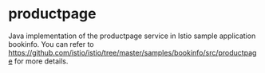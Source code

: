 # productpage

Java implementation of the productpage service in Istio sample application bookinfo. You can refer to https://github.com/istio/istio/tree/master/samples/bookinfo/src/productpage for more details.
